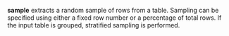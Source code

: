 **sample** extracts a random sample of rows from a table. Sampling can be specified using either a fixed row number or a percentage of total rows. If the input table is grouped, stratified sampling is performed.
